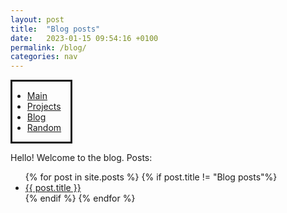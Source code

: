 ```yaml
---
layout: post
title:  "Blog posts"
date:   2023-01-15 09:54:16 +0100
permalink: /blog/
categories: nav
---
```

<div class="menu" style="display:inline-block; border-style: solid; margin-right: 10px;">
	<p>
	<ul id="menu" style="margin-right: 15px">
	<li><a href="https://deglaus.github.io/">Main</a></li>
	<li><a href="https://deglaus.github.io/subpages/projects.html">Projects</a></li>
	<li><a href="https://deglaus.github.io/blog/">Blog</a></li>
	<li><a href="">Random</a></li>
	</ul>		
	</p>
</div>


Hello! Welcome to the blog.
Posts:
<ul>
  {% for post in site.posts %}
  {% if post.title != "Blog posts"%}
    <li>
      <a href="{{ post.url }}">{{ post.title }}</a>
    </li>
	{% endif %}
  {% endfor %}
</ul>

